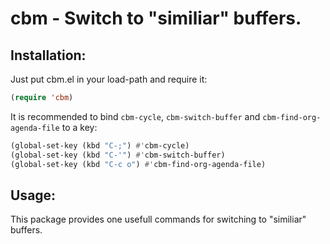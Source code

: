# cbm - Switch to "similiar" buffers.

## Installation:

Just put cbm.el in your load-path and require it:

```lisp
(require 'cbm)
```

It is recommended to bind `cbm-cycle`, `cbm-switch-buffer` and
`cbm-find-org-agenda-file` to a key:

```lisp
(global-set-key (kbd "C-;") #'cbm-cycle)
(global-set-key (kbd "C-'") #'cbm-switch-buffer)
(global-set-key (kbd "C-c o") #'cbm-find-org-agenda-file)
```

## Usage:

This package provides one usefull commands for switching to "similiar"
buffers.

